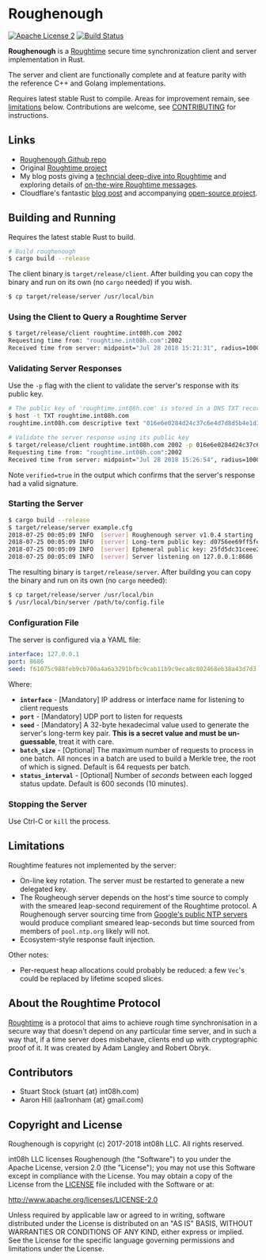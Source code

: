 # Roughenough 

[![Apache License 2](https://img.shields.io/badge/license-ASF2-blue.svg)](https://www.apache.org/licenses/LICENSE-2.0.txt)
[![Build Status](https://travis-ci.org/int08h/roughenough.svg?branch=master)](https://travis-ci.org/int08h/roughenough)

**Roughenough** is a [Roughtime](https://roughtime.googlesource.com/roughtime) secure time 
synchronization client and server implementation in Rust. 

The server and client are functionally complete and at feature parity with the reference 
C++ and Golang implementations. 

Requires latest stable Rust to compile. Areas for improvement remain, 
see [limitations](#limitations) below. Contributions are welcome, see
[CONTRIBUTING](../master/CONTRIBUTING.md) for instructions.

## Links
* [Roughenough Github repo](https://github.com/int08h/roughenough)
* Original [Roughtime project](https://roughtime.googlesource.com/roughtime)
* My blog posts giving a [techncial deep-dive into Roughtime](https://int08h.com/post/to-catch-a-lying-timeserver/) and 
  exploring details of [on-the-wire Roughtime messages](https://int08h.com/post/roughtime-message-anatomy/).
* Cloudflare's fantastic [blog post](https://blog.cloudflare.com/roughtime/) and accompanying 
  [open-source project](https://developers.cloudflare.com/roughtime/).

## Building and Running

Requires the latest stable Rust to build.

```bash
# Build roughenough
$ cargo build --release
```

The client binary is `target/release/client`. After building you can copy the 
binary and run on its own (no `cargo` needed) if you wish.

```bash
$ cp target/release/server /usr/local/bin 
```

### Using the Client to Query a Roughtime Server 

```bash
$ target/release/client roughtime.int08h.com 2002
Requesting time from: "roughtime.int08h.com":2002
Received time from server: midpoint="Jul 28 2018 15:21:31", radius=1000000 (merkle_index=0, verified=false)
```

### Validating Server Responses 

Use the `-p` flag with the client to validate the server's response with its public key.

```bash
# The public key of 'roughtime.int08h.com' is stored in a DNS TXT record 
$ host -t TXT roughtime.int08h.com
roughtime.int08h.com descriptive text "016e6e0284d24c37c6e4d7d8d5b4e1d3c1949ceaa545bf875616c9dce0c9bec1"

# Validate the server response using its public key
$ target/release/client roughtime.int08h.com 2002 -p 016e6e0284d24c37c6e4d7d8d5b4e1d3c1949ceaa545bf875616c9dce0c9bec1
Requesting time from: "roughtime.int08h.com":2002
Received time from server: midpoint="Jul 28 2018 15:26:54", radius=1000000 (merkle_index=0, verified=true)
```

Note `verified=true` in the output which confirms that the server's response had a valid signature.


### Starting the Server

```bash
$ cargo build --release
$ target/release/server example.cfg
2018-07-25 00:05:09 INFO  [server] Roughenough server v1.0.4 starting
2018-07-25 00:05:09 INFO  [server] Long-term public key: d0756ee69ff5fe96cbcf9273208fec53124b1dd3a24d3910e07c7c54e2473012
2018-07-25 00:05:09 INFO  [server] Ephemeral public key: 25fd5dc31ceee241aed3e643534e95ed0609e9a20982a45ac0312a5f55e2cc66
2018-07-25 00:05:09 INFO  [server] Server listening on 127.0.0.1:8686
```

The resulting binary is `target/release/server`. After building you can copy the 
binary and run on its own (no `cargo` needed):

```bash
$ cp target/release/server /usr/local/bin 
$ /usr/local/bin/server /path/to/config.file
```

### Configuration File

The server is configured via a YAML file:

```yaml
interface: 127.0.0.1
port: 8686
seed: f61075c988feb9cb700a4a6a3291bfbc9cab11b9c9eca8c802468eb38a43d7d3
```

Where:

* **`interface`** - [Mandatory] IP address or interface name for listening to client requests
* **`port`** - [Mandatory] UDP port to listen for requests
* **`seed`** - [Mandatory] A 32-byte hexadecimal value used to generate the server's long-term 
               key pair. **This is a secret value and must be un-guessable**, 
               treat it with care.
* **`batch_size`** - [Optional] The maximum number of requests to process in one batch. All nonces
                   in a batch are used to build a Merkle tree, the root of which
                   is signed. Default is 64 requests per batch.
* **`status_interval`** - [Optional] Number of _seconds_ between each logged status update. 
                   Default is 600 seconds (10 minutes).


### Stopping the Server

Use Ctrl-C or `kill` the process.

## Limitations

Roughtime features not implemented by the server:

* On-line key rotation. The server must be restarted to generate a new delegated key. 
* The Rougheough server depends on the host's time source to comply with the smeared leap-second 
  requirement of the Roughtime protocol. A Roughenough server sourcing time from 
  [Google's public NTP servers](https://developers.google.com/time/) would produce compliant
  smeared leap-seconds but time sourced from members of `pool.ntp.org` likely will not.
* Ecosystem-style response fault injection.

Other notes:

* Per-request heap allocations could probably be reduced: a few `Vec`'s could be replaced by 
  lifetime scoped slices.

## About the Roughtime Protocol
[Roughtime](https://roughtime.googlesource.com/roughtime) is a protocol that aims to achieve rough 
time synchronisation in a secure way that doesn't depend on any particular time server, and in such
a way that, if a time server does misbehave, clients end up with cryptographic proof of it. It was 
created by Adam Langley and Robert Obryk.
  
## Contributors
* Stuart Stock (stuart {at} int08h.com)
* Aaron Hill (aa1ronham {at} gmail.com)

## Copyright and License
Roughenough is copyright (c) 2017-2018 int08h LLC. All rights reserved. 

int08h LLC licenses Roughenough (the "Software") to you under the Apache License, version 2.0 
(the "License"); you may not use this Software except in compliance with the License. You may obtain 
a copy of the License from the [LICENSE](../master/LICENSE) file included with the Software or at:

  http://www.apache.org/licenses/LICENSE-2.0

Unless required by applicable law or agreed to in writing, software distributed under the License 
is distributed on an "AS IS" BASIS, WITHOUT WARRANTIES OR CONDITIONS OF ANY KIND, either express or 
implied. See the License for the specific language governing permissions and limitations under 
the License.
